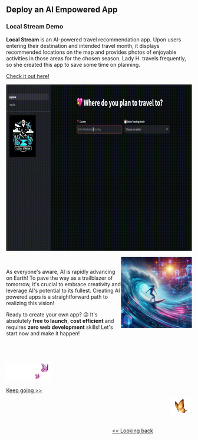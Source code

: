 ## Deploy an AI Empowered App

### Local Stream Demo

<b>Local Stream</b> is an AI-powered travel recommendation app. Upon users entering their destination and intended travel month, it displays recommended locations on the map and provides photos of enjoyable activities in those areas for the chosen season. Lady H. travels frequently, so she created this app to save some time on planning.

[Check it out here!][1]

<p align="center">
<img src="https://github.com/lady-h-world/My_Garden/blob/main/images/Secret_Guest_images/local_stream_app_v3.gif" width="800" height="450" />
</p>


<p>
<img align="right" src="https://github.com/lady-h-world/My_Garden/blob/main/images/Secret_Guest_images/riding_AI_wave.jpg" width="192" height="192" />
<p>&nbsp;</p>

As everyone's aware, AI is rapidly advancing on Earth! To pave the way as a trailblazer of tomorrow, it's crucial to embrace creativity and leverage AI's potential to its fullest. Creating AI powered apps is a straightforward path to realizing this vision!

Ready to create your own app? 😉 It's absolutely <b>free to launch</b>, <b>cost efficient</b> and requires <b>zero web development</b> skills! Let's start now and make it happen!

</p>
<p>&nbsp;</p>


#
<p align="left">
<img src="https://github.com/lady-h-world/My_Garden/blob/main/images/follow_us.png" width="120" height="50" />
</p>

[Keep going >>][2]

<p align="right">
<img src="https://github.com/lady-h-world/My_Garden/blob/main/images/going_back.png" width="60" height="44" />
</p>

&nbsp;&nbsp;&nbsp;&nbsp;&nbsp;&nbsp;&nbsp;&nbsp;&nbsp;&nbsp;&nbsp;&nbsp;&nbsp;&nbsp;&nbsp;&nbsp;&nbsp;&nbsp;&nbsp;&nbsp;&nbsp;&nbsp;&nbsp;&nbsp;&nbsp;&nbsp;&nbsp;&nbsp;&nbsp;&nbsp;&nbsp;&nbsp;&nbsp;&nbsp;&nbsp;&nbsp;&nbsp;&nbsp;&nbsp;&nbsp;&nbsp;&nbsp;&nbsp;&nbsp;&nbsp;&nbsp;&nbsp;&nbsp;&nbsp;&nbsp;&nbsp;&nbsp;&nbsp;&nbsp;&nbsp;&nbsp;&nbsp;&nbsp;&nbsp;&nbsp;&nbsp;&nbsp;&nbsp;&nbsp;&nbsp;&nbsp;&nbsp;&nbsp;&nbsp;&nbsp;&nbsp;&nbsp;&nbsp;&nbsp;&nbsp;&nbsp;&nbsp;&nbsp;&nbsp;&nbsp;&nbsp;&nbsp;&nbsp;&nbsp;&nbsp;&nbsp;&nbsp;&nbsp;&nbsp;&nbsp;&nbsp;&nbsp;&nbsp;&nbsp;&nbsp;&nbsp;&nbsp;&nbsp;&nbsp;&nbsp;&nbsp;&nbsp;&nbsp;&nbsp;&nbsp;&nbsp;&nbsp;&nbsp;&nbsp;&nbsp;&nbsp;&nbsp;&nbsp;&nbsp;&nbsp;&nbsp;&nbsp;&nbsp;&nbsp;&nbsp;&nbsp;&nbsp;&nbsp;&nbsp;&nbsp;&nbsp;&nbsp;&nbsp;&nbsp;&nbsp;&nbsp;&nbsp;&nbsp;&nbsp;&nbsp;&nbsp;&nbsp;&nbsp;&nbsp;&nbsp;&nbsp;&nbsp;&nbsp;&nbsp;&nbsp;&nbsp;&nbsp;&nbsp;&nbsp;&nbsp;&nbsp;&nbsp;&nbsp;&nbsp;&nbsp;&nbsp;&nbsp;&nbsp;&nbsp;&nbsp;&nbsp;&nbsp;&nbsp;&nbsp;&nbsp;&nbsp;&nbsp;&nbsp;&nbsp;&nbsp;&nbsp;&nbsp;&nbsp;&nbsp;&nbsp;&nbsp;&nbsp;&nbsp;&nbsp;&nbsp;&nbsp;&nbsp;&nbsp;&nbsp;&nbsp;&nbsp;&nbsp;&nbsp;&nbsp;&nbsp;&nbsp;&nbsp;&nbsp;&nbsp;&nbsp;&nbsp;&nbsp;&nbsp;&nbsp;&nbsp;&nbsp;[<< Looking back][3]


[1]:https://localstream.streamlit.app/
[2]:https://github.com/lady-h-world/My_Garden/blob/main/reading_pages/Secret_Guest/deploy_ai_app2.md
[3]:https://github.com/lady-h-world/My_Garden/blob/main/reading_pages/Secret_Guest/secret_guest.md
